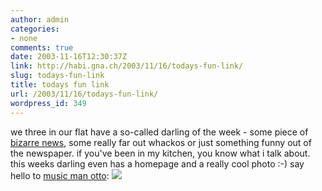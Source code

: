 ```yaml
---
author: admin
categories:
- none
comments: true
date: 2003-11-16T12:30:37Z
link: http://habi.gna.ch/2003/11/16/todays-fun-link/
slug: todays-fun-link
title: todays fun link
url: /2003/11/16/todays-fun-link/
wordpress_id: 349
---
```


we three in our flat have a so-called darling of the week - some piece of [bizarre news](http://www.bizarrenews.com/), some really far out whackos or just something funny out of the newspaper.
if you've been in my kitchen, you know what i talk about. 
this weeks darling even has a homepage and a really cool photo :-)
say hello to  [music man otto](http://musicman-otto.ch/):
[![](http://habi.gna.ch/blog/images/muscimanotto-tm.jpg)](http://habi.gna.ch/blog/images/muscimanotto.jpg)
